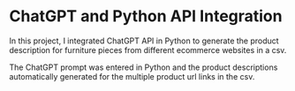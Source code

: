 # ChatGPT and Python API Integration

In this project, I integrated ChatGPT API in Python to generate the product description for furniture pieces from different ecommerce websites in a csv.

The ChatGPT prompt was entered in Python and the product descriptions automatically generated for the multiple product url links in the csv.
